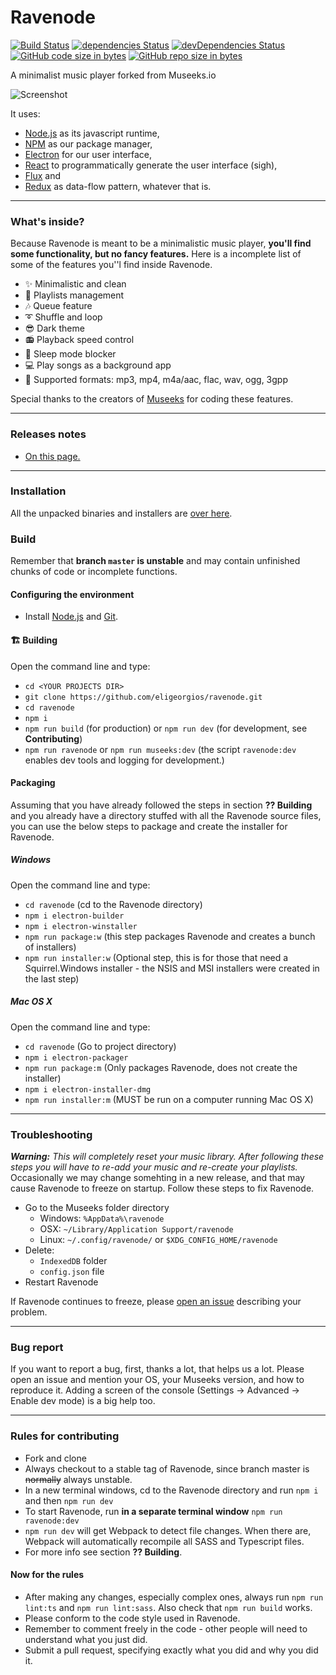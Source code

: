 # Ravenode

[![Build Status](https://travis-ci.org/eligeorgios/Ravenode.svg?branch=master)](https://travis-ci.org/eligeorgios/Ravenode)
[![dependencies Status](https://david-dm.org/eligeorgios/ravenode/status.svg)](https://david-dm.org/eligeorgios/ravenode)
[![devDependencies Status](https://david-dm.org/eligeorgios/ravenode/dev-status.svg)](https://david-dm.org/eligeorgios/ravenode?type=dev)
[![GitHub code size in bytes](https://img.shields.io/github/languages/code-size/badges/shields.svg)](https://github.com/eligeorgios/Ravenode/)
[![GitHub repo size in bytes](https://img.shields.io/github/repo-size/badges/shields.svg)](https://github.com/eligeorgios/Ravenode/)

A minimalist music player forked from Museeks.io

![Screenshot](https://github.com/eligeorgios/Ravenode/blob/master/docs/images/About.png)

It uses:
* [Node.js](https://nodejs.org/en/) as its javascript runtime,
* [NPM](https://npmjs.com) as our package manager,
* [Electron](https://github.com/atom/electron/) for our user interface,
* [React](https://facebook.github.io/react/) to programmatically generate the user interface (sigh),
* [Flux](https://facebook.github.io/flux/) and  
* [Redux](http://redux.js.org/) as data-flow pattern, whatever that is.

---

### What's inside?

Because Ravenode is meant to be a minimalistic music player, **you'll find some functionality, but no fancy features.** Here is a incomplete list of some of the features you''l find inside Ravenode.

- ✨ Minimalistic and clean
- 🌟 Playlists management
- 🎶 Queue feature
- ➰ Shuffle and loop
- 😎 Dark theme
- 📻 Playback speed control
- 🛌 Sleep mode blocker
- 💻 Play songs as a background app
- 🎹 Supported formats: mp3, mp4, m4a/aac, flac, wav, ogg, 3gpp

Special thanks to the creators of [Museeks](https://museeks.io/) for coding these features.

---

### Releases notes

- [On this page.](https://github.com/eligeorgios/ravenode/releases)

---

### Installation

 All the unpacked binaries and installers are [over here](https://github.com/eligeorgios/ravenode/releases).

### Build

Remember that __branch `master` is unstable__ and may contain unfinished chunks of code or incomplete functions.

#### Configuring the environment

- Install [Node.js](https://nodejs.org/en/) and [Git](https://git-scm.com).

#### 🏗 Building

Open the command line and type:
- `cd <YOUR PROJECTS DIR>`
- `git clone https://github.com/eligeorgios/ravenode.git`
- `cd ravenode`
- `npm i`
- `npm run build` (for production) or `npm run dev` (for development, see __Contributing__)
- `npm run ravenode` or `npm run museeks:dev` (the script `ravenode:dev` enables dev tools and logging for development.)

#### Packaging

Assuming that you have already followed the steps in section __?? Building__ and you already have a directory stuffed with all the Ravenode source files, you can use the below steps to package and create the installer for Ravenode.

##### Windows

Open the command line and type:
- `cd ravenode` (cd to the Ravenode directory)
- `npm i electron-builder`
- `npm i electron-winstaller`
- `npm run package:w` (this step packages Ravenode and creates a bunch of installers)
- `npm run installer:w` (Optional step, this is for those that need a Squirrel.Windows installer - the NSIS and MSI installers were created in the last step)

##### Mac OS X
Open the command line and type:
- `cd ravenode` (Go to project directory)
- `npm i electron-packager`
- `npm run package:m` (Only packages Ravenode, does not create the installer)
- `npm i electron-installer-dmg`
- `npm run installer:m` (MUST be run on a computer running Mac OS X)

---

### Troubleshooting

*__Warning:__ This will completely reset your music library. After following these steps you will have to re-add your music and re-create your playlists.*
Occasionally we may change somehting in a new release, and that may cause Ravenode to freeze on startup. Follow these steps to fix Ravenode. 

- Go to the Museeks folder directory
    - Windows: `%AppData%\ravenode`
    - OSX: `~/Library/Application Support/ravenode`
    - Linux: `~/.config/ravenode/` or `$XDG_CONFIG_HOME/ravenode`
- Delete:
    - `IndexedDB` folder
    - `config.json` file
- Restart Ravenode

If Ravenode continues to freeze, please [open an issue](https://github.com/eligeorgios/ravenode/issues) describing your problem.

---

### Bug report

If you want to report a bug, first, thanks a lot, that helps us a lot. Please open an issue and mention your OS, your Museeks version, and how to reproduce it. Adding a screen of the console (Settings -> Advanced -> Enable dev mode) is a big help too.

---

### Rules for contributing

- Fork and clone
- Always checkout to a stable tag of Ravenode, since branch master is ~~normally~~ always unstable.
- In a new terminal windows, cd to the Ravenode directory and run `npm i` and then `npm run dev`
- To start Ravenode, run **in a separate terminal window** `npm run ravenode:dev` 
- `npm run dev` will get Webpack to detect file changes. When there are, Webpack will automatically recompile all SASS and Typescript files.
- For more info see section __?? Building__.


#### Now for the rules

- After making any changes, especially complex ones, always run `npm run lint:ts` and `npm run lint:sass`. Also check that `npm run build` works.
- Please conform to the code style used in Ravenode.
- Remember to comment freely in the code - other people will need to understand what you just did.
- Submit a pull request, specifying exactly what you did and why you did it.

